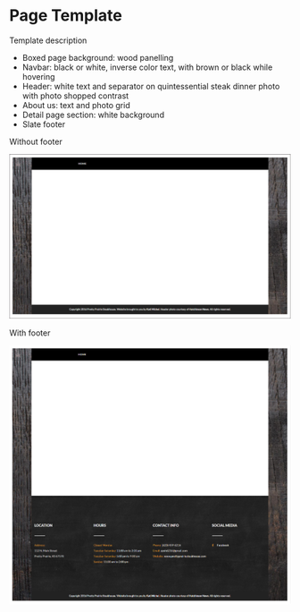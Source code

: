 # Page Template

Template description
* Boxed page background: wood panelling
* Navbar: black or white, inverse color text, with brown or black while hovering
* Header: white text and separator on quintessential steak dinner photo with photo shopped contrast
* About us: text and photo grid
* Detail page section: white background
* Slate footer

Without footer

![](images/layout-and-color-scheme/page-template.jpg)

With footer

![](images/layout-and-color-scheme/page-template-with-footer.jpg)
